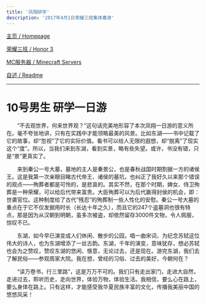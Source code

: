 ```yaml
---
title: '凤翔研学'
description: '2017年4月1日荣耀三班集体春游'
---
```


[主页 / Homepage](http://zhilu.fun)

[荣耀三班 / Honor 3](http://zhilu.fun/honor3)

[MC服务器 / Minecraft Servers](http://zhilu.fun/mc)

[自述 / Readme](http://zhilu.fun/README)

------

# 10号男生 研学一日游

　　“不去观世界，何来世界观？”这句话完美地形容了本次凤翔一日游的意义所在。毫不夸张地讲，只有在实践中才能领略最美的风景。比如东湖——书中记载了它的故事，却“忽视”了它的实际价值。看书可以给人无限的遐想，却“脱离”了现实这个“度”。所以，当我们来到东湖，看到实景，略有些失望。或许，书没有错，只是“景”更真实了。

　　来到秦公一号大墓，墓地的主人是秦景公，也是春秋战国时期割据一方的诸侯王。这是我第一次亲眼目睹古代帝王、诸侯的墓坑，也纠正了我好久以来那个错误的观点——殉葬者都是可怜的，是悲哀的。其实不然，在那个时期，婢女、侍卫殉葬是一种荣耀，可以给后代带来富贵。大臣殉葬可以为后代赢得封侯的机会，即：世袭官位。这种制度给了古代“残忍”的殉葬制一些人性化的安慰。秦公一号大墓的重点在于它不仅发掘用时长（长达十年之久），而且它的247个盗墓洞也很有特点，那是因为从汉朝到明朝，虽多次被盗，却依然留存3000件文物，令人佩服，惊叹不已。

　　东湖，如今早已演变成人们休闲、散步的公园，唱一曲宋词，为纪念苏轼这位伟大的诗人，也为东湖增添了一丝古韵。东湖，千年的演变，意味犹存，想必苏轼也会为之赞叹，赞叹东湖的悠闲、惬意，无论过去，还是现在。游完东湖，我们去了解民俗——参观周家大院。我在想，曾经的习俗、过去的美好，今朝何在？

　　“读万卷书，行三里路”，这是万万不可的。我们只有走出家门，走进大自然，走进过去，聆听历史，走向世界，体验万物，体验生活。我相信，要么心在路上，要么身体在路上。只有这样，才能感受我华夏民族丰富的文化，传播我美丽中国的悠悠风采！